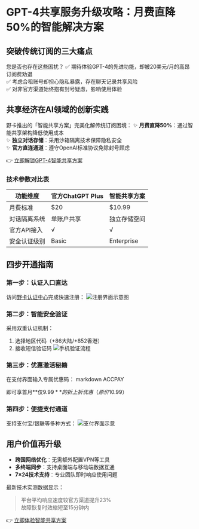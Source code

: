 # GPT-4共享服务升级攻略：月费直降50%的智能解决方案

## 突破传统订阅的三大痛点
您是否也存在这些困扰？
✅ 期待体验GPT-4的先进功能，却被20美元/月的高昂订阅费劝退  
✅ 考虑合租账号却担心隐私暴露，存在聊天记录共享风险  
✅ 对非官方渠道始终抱有封号疑虑，影响使用体验

## 共享经济在AI领域的创新实践
野卡推出的「智能共享方案」完美化解传统订阅困境：
✨ **月费直降50%**：通过智能共享架构降低使用成本  
✨ **独立对话存储**：采用沙箱隔离技术保障隐私安全  
✨ **官方直连通道**：遵守OpenAI标准协议免除封号顾虑

👉 [立即解锁GPT-4智能共享方案](https://bbtdd.com/yeka)

### 技术参数对比表
| 功能维度        | 官方ChatGPT Plus | 智能共享方案 |
|-----------------|------------------|--------------|
| 月费标准        | $20              | $10.99       |
| 对话隔离系统    | 单账户共享       | 独立存储空间 |
| 官方API接入      | √                | √            |
| 安全认证级别    | Basic            | Enterprise   |

## 四步开通指南

### 第一步：认证入口直达
访问[野卡认证中心](https://bbtdd.com/yeka)完成快速注册：
![注册界面示意图](https://bbtdd.com/wp-content/uploads/img/54028130786.webp)

### 第二步：智能安全验证
采用双重认证机制：
1. 选择地区代码（+86大陆/+852香港）
2. 接收短信验证码
![手机验证流程](https://bbtdd.com/wp-content/uploads/img/2107604207.webp)

### 第三步：优惠激活秘籍
在支付界面输入专属优惠码：
markdown
ACCPAY

即可享首月**仅$9.99**的折上折优惠（原价$10.99）

### 第四步：便捷支付通道
支持支付宝/银联等多种方式：
![支付界面示意](https://bbtdd.com/wp-content/uploads/img/4518808213240.webp)

## 用户价值再升级
- **跨国网络优化**：无需额外配置VPN等工具
- **多终端同步**：支持桌面端与移动端数据互通
- **7×24技术支持**：专业团队即时响应使用问题

最新技术实测数据显示：
> 平台平均响应速度较官方渠道提升23%  
> 故障恢复时效缩短至15分钟内

👉 [立即体验智能共享方案](https://bbtdd.com/yeka)